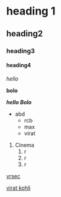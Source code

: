 
# heading 1
## heading2
### heading3
#### heading4
*hello*

**bolo**

***hello Bolo***

* abd
  * rcb
  * max
  * virat

1. Cinema
    1. r
    2. r
    3. r
    
[vrsec](https://www.google.com/search?channel=fs&client=ubuntu&q=vrsec)

[virat kohli](https://images.news18.com/ibnlive/uploads/2021/09/virat-kohli-bat-skipper-16318006124x3.jpg)
    
    
    
 
   
 
